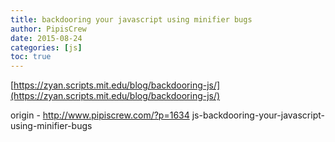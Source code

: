 ```yaml
---
title: backdooring your javascript using minifier bugs
author: PipisCrew
date: 2015-08-24
categories: [js]
toc: true
---
```


[https://zyan.scripts.mit.edu/blog/backdooring-js/](https://zyan.scripts.mit.edu/blog/backdooring-js/)

origin - http://www.pipiscrew.com/?p=1634 js-backdooring-your-javascript-using-minifier-bugs